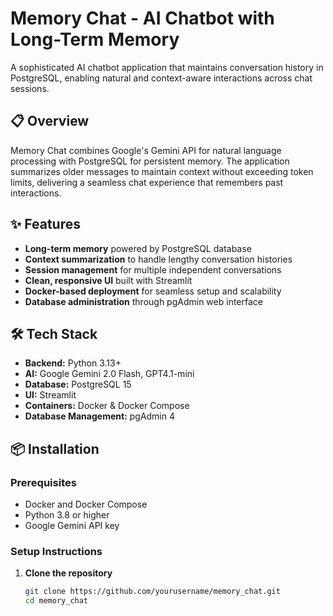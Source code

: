 # Memory Chat - AI Chatbot with Long-Term Memory

A sophisticated AI chatbot application that maintains conversation history in PostgreSQL, enabling natural and context-aware interactions across chat sessions.

## 📋 Overview

Memory Chat combines Google's Gemini API for natural language processing with PostgreSQL for persistent memory. The application summarizes older messages to maintain context without exceeding token limits, delivering a seamless chat experience that remembers past interactions.

## ✨ Features

- **Long-term memory** powered by PostgreSQL database
- **Context summarization** to handle lengthy conversation histories
- **Session management** for multiple independent conversations
- **Clean, responsive UI** built with Streamlit
- **Docker-based deployment** for seamless setup and scalability
- **Database administration** through pgAdmin web interface

## 🛠️ Tech Stack

- **Backend:** Python 3.13+
- **AI:** Google Gemini 2.0 Flash, GPT4.1-mini
- **Database:** PostgreSQL 15
- **UI:** Streamlit
- **Containers:** Docker & Docker Compose
- **Database Management:** pgAdmin 4

## 📦 Installation

### Prerequisites
- Docker and Docker Compose
- Python 3.8 or higher
- Google Gemini API key

### Setup Instructions

1. **Clone the repository**
   ```bash
   git clone https://github.com/yourusername/memory_chat.git
   cd memory_chat
